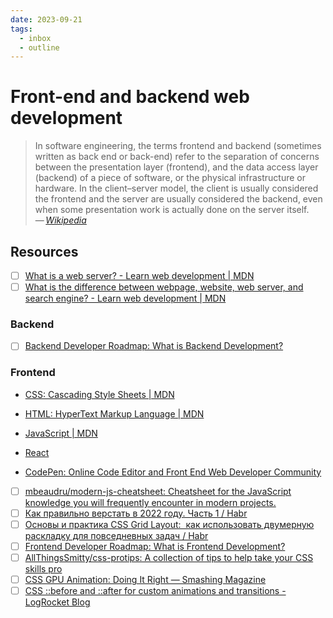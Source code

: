 ```yaml
---
date: 2023-09-21
tags:
  - inbox
  - outline
---
```


# Front-end and backend web development

> In software engineering, the terms frontend and backend (sometimes written as
> back end or back-end) refer to the separation of concerns between the
> presentation layer (frontend), and the data access layer (backend) of a piece
> of software, or the physical infrastructure or hardware. In the client–server
> model, the client is usually considered the frontend and the server are
> usually considered the backend, even when some presentation work is actually
> done on the server itself.\
> — <cite>[Wikipedia](https://en.wikipedia.org/wiki/Frontend_and_backend)</cite>

## Resources

- [ ] [What is a web server? - Learn web development | MDN](https://developer.mozilla.org/en-US/docs/Learn/Common_questions/Web_mechanics/What_is_a_web_server)
- [ ] [What is the difference between webpage, website, web server, and search engine? - Learn web development | MDN](https://developer.mozilla.org/en-US/docs/Learn/Common_questions/Web_mechanics/Pages_sites_servers_and_search_engines)

### Backend

- [ ] [Backend Developer Roadmap: What is Backend Development?](https://roadmap.sh/backend)

### Frontend

- [CSS: Cascading Style Sheets | MDN](https://developer.mozilla.org/en-US/docs/Web/CSS)
- [HTML: HyperText Markup Language | MDN](https://developer.mozilla.org/en-US/docs/Web/HTML)
- [JavaScript | MDN](https://developer.mozilla.org/en-US/docs/Web/JavaScript)

- [React](https://react.dev/learn)
- [CodePen: Online Code Editor and Front End Web Developer Community](https://codepen.io/trending)

- [ ] [mbeaudru/modern-js-cheatsheet: Cheatsheet for the JavaScript knowledge you will frequently encounter in modern projects.](https://github.com/mbeaudru/modern-js-cheatsheet)
- [ ] [Как правильно верстать в 2022 году. Часть 1 / Habr](https://habr.com/en/articles/655009/)
- [ ] [Основы и практика CSS Grid Layout:  как использовать двумерную раскладку для повседневных задач / Habr](https://habr.com/en/articles/656245/)
- [ ] [Frontend Developer Roadmap: What is Frontend Development?](https://roadmap.sh/frontend)
- [ ] [AllThingsSmitty/css-protips: A collection of tips to help take your CSS skills pro](https://github.com/AllThingsSmitty/css-protips)
- [ ] [CSS GPU Animation: Doing It Right — Smashing Magazine](https://www.smashingmagazine.com/2016/12/gpu-animation-doing-it-right/)
- [ ] [CSS ::before and ::after for custom animations and transitions - LogRocket Blog](https://blog.logrocket.com/css-before-after-custom-animations-transitions/)
